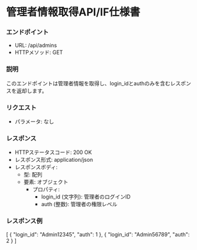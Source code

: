 # 管理者情報取得API/IF仕様書
### エンドポイント
- URL: /api/admins
- HTTPメソッド: GET

### 説明
このエンドポイントは管理者情報を取得し、login_idとauthのみを含むレスポンスを返却します。

### リクエスト
- パラメータ: なし

### レスポンス
- HTTPステータスコード: 200 OK
- レスポンス形式: application/json
- レスポンスボディ:
    - 型: 配列
    - 要素: オブジェクト
        - プロパティ:
            - login_id (文字列): 管理者のログインID
            - auth (整数): 管理者の権限レベル

### レスポンス例
[
  {
    "login_id": "Admin12345",
    "auth": 1
  },
  {
    "login_id": "Admin56789",
    "auth": 2
  }
]
